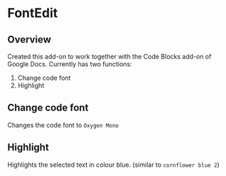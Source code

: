 # FontEdit

## Overview
Created this add-on to work together with the Code Blocks add-on of Google Docs. Currently has two functions: 
1. Change code font
2. Highlight

## Change code font
Changes the code font to `Oxygen Mono`

## Highlight
Highlights the selected text in colour blue. (similar to `cornflower blue 2`)
